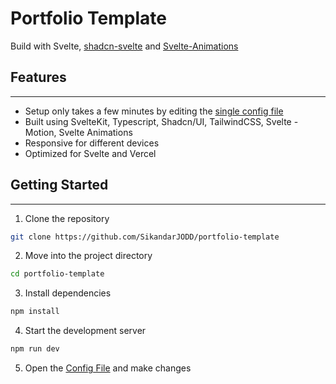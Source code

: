 # Portfolio Template

Build with Svelte, [shadcn-svelte](https://www.shadcn-svelte.com) and [Svelte-Animations](https://animation-svelte.vercel.app)

## Features

---

- Setup only takes a few minutes by editing the [single config file](https://github.com/SikandarJODD/portfolio-template/blob/main/src/lib/data/resume.ts)
- Built using SvelteKit, Typescript, Shadcn/UI, TailwindCSS, Svelte - Motion, Svelte Animations
- Responsive for different devices
- Optimized for Svelte and Vercel

## Getting Started

---

1. Clone the repository

```bash
git clone https://github.com/SikandarJODD/portfolio-template
```

2. Move into the project directory

```bash
cd portfolio-template
```

3. Install dependencies

```bash
npm install
```

4. Start the development server

```bash
npm run dev
```

5. Open the [Config File](https://github.com/SikandarJODD/portfolio-template/blob/main/src/lib/data/resume.ts) and make changes
